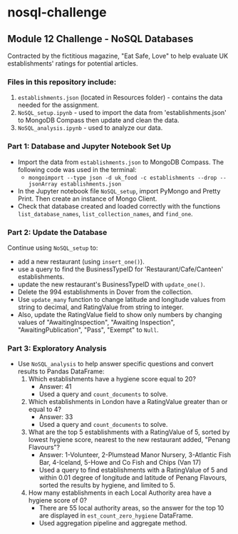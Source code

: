 # nosql-challenge
## Module 12 Challenge - NoSQL Databases
Contracted by the fictitious magazine, "Eat Safe, Love" to help evaluate UK establishments' ratings for potential articles.

### Files in this repository include:
1. `establishments.json` (located in Resources folder) - contains the data needed for the assignment.
2. `NoSQL_setup.ipynb` - used to import the data from 'establishments.json' to MongoDB Compass then update and clean the data.
3. `NoSQL_analysis.ipynb` - used to analyze our data.

### Part 1: Database and Jupyter Notebook Set Up

* Import the data from `establishments.json` to MongoDB Compass. The following code was used in the terminal:
    * `mongoimport --type json -d uk_food -c establishments --drop --jsonArray establishments.json`
* In the Jupyter notebook file `NoSQL_setup`, import PyMongo and Pretty Print. Then create an instance of Mongo Client.
* Check that database created and loaded correctly with the functions `list_database_names`, `list_collection_names`, and `find_one`.

### Part 2: Update the Database

Continue using `NoSQL_setup` to:
* add a new restaurant (using `insert_one()`).
* use a query to find the BusinessTypeID for 'Restaurant/Cafe/Canteen' establishments.
* update the new restaurant's BusinessTypeID with `update_one()`.
* Delete the 994 establishments in Dover from the collection.
* Use `update_many` function to change latitude and longitude values from string to decimal, and RatingValue from string to integer.
* Also, update the RatingValue field to show only numbers by changing values of "AwaitingInspection", "Awaiting Inspection", "AwaitingPublication", "Pass", "Exempt" to `Null`.

### Part 3: Exploratory Analysis

* Use `NoSQL_analysis` to help answer specific questions and convert results to Pandas DataFrame:
    1. Which establishments have a hygiene score equal to 20?
        * Answer: 41
        * Used a query and `count_documents` to solve.
    2. Which establishments in London have a RatingValue greater than or equal to 4?
        * Answer: 33
        * Used a query and `count_documents` to solve.
    3. What are the top 5 establishments with a RatingValue of 5, sorted by lowest hygiene score, nearest to the new restaurant added, "Penang Flavours"?
        * Answer: 1-Volunteer, 2-Plumstead Manor Nursery, 3-Atlantic Fish Bar, 4-Iceland, 5-Howe and Co Fish and Chips (Van 17)
        * Used a query to find establishments with a RatingValue of 5 and within 0.01 degree of longitude and latitude of Penang Flavours, sorted the results by hygiene, and limited to 5.
    4. How many establishments in each Local Authority area have a hygiene score of 0?
        * There are 55 local authority areas, so the answer for the top 10 are displayed in `est_count_zero_hygiene` DataFrame.
        * Used aggregation pipeline and aggregate method.
